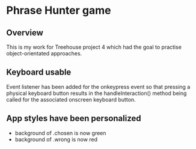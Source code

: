 # Phrase Hunter game
## Overview
This is my work for Treehouse project 4 which had the goal to practise object-orientated approaches.
 
## Keyboard usable
Event listener has been added for the onkeypress event so that pressing a physical keyboard button results in the handleInteraction() method being called for the associated onscreen keyboard button.

## App styles have been personalized 
- background of .chosen is now green
- background of .wrong is now red